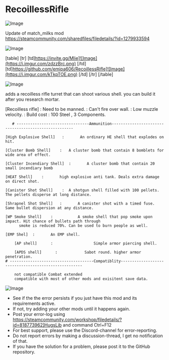 # RecoillessRifle

![Image](https://i.imgur.com/WAEzk68.png)

Update of match_milks mod
https://steamcommunity.com/sharedfiles/filedetails/?id=1279933594

![Image](https://i.imgur.com/7Gzt3Rg.png)


[table]
	[tr]
		[td]https://invite.gg/Mlie]![Image](https://i.imgur.com/zdzzBrc.png)
[/td]
		[td]https://github.com/emipa606/RecoillessRifle]![Image](https://i.imgur.com/kTkpTOE.png)
[/td]
	[/tr]
[/table]
	
![Image](https://i.imgur.com/NOW7jU1.png)


adds a recoilless rifle turret that can shoot various shell. you can build it after you research mortar.

[Recoilless rifle]
	:		Need to be manned.
	:		Can&apos;t fire over wall.
	:		Low muzzle velocity.
	:		Build cost : 100 Steel , 3 Components.
					    
       # --------------------------------Ammunition-----------------------------------------------------

	[High Explosive Shell]   :       An ordinary HE shell that explodes on hit.
	
	[Cluster Bomb Shell]    :	A cluster bomb that contain 8 bomblets for wide area of effect.
	
	[Cluster Incendiary Shell]	:		A cluster bomb that contain 20 small incendiary bomb
	
	[HEAT Shell]    :		high explosive anti tank. Deals extra damage on direct shot.

	[Canister Shot Shell]    :	A shotgun shell filled with 100 pellets. The pellets disperse at long distance.
					
	[Shrapnel Shot Shell]	:		A canister shot with a timed fuse. Same bullet dispersion at any distance. 
	
	[WP Smoke Shell]	:   		A smoke shell that pop smoke upon impact. Hit chance of bullets path through 
          smoke is reduced 70%. Can be used to burn people as well. 
	
	[EMP Shel]	:		An EMP shell.

        [AP shell]      :                  Simple armor piercing shell.

        [APDS shell]      :            Sabot round. higher armor penetration.
	# -------------------------------------Compatiblity-----------------------------------------------------

        not compatible Combat extended   
        compatible with most of other mods and exisitent save data.


![Image](https://i.imgur.com/Rs6T6cr.png)



-  See if the the error persists if you just have this mod and its requirements active.
-  If not, try adding your other mods until it happens again.
-  Post your error-log using https://steamcommunity.com/workshop/filedetails/?id=818773962]HugsLib and command Ctrl+F12
-  For best support, please use the Discord-channel for error-reporting.
-  Do not report errors by making a discussion-thread, I get no notification of that.
-  If you have the solution for a problem, please post it to the GitHub repository.



